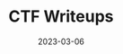 ---
title: "CTF Writeups"
linkTitle: "CTF Writeups"
date: 2023-03-06
weight: 2000
description: >
  Repository of CTF writeups. The main goal of this section is to **look beyond CTF as sport activities, and to relate them with actual flaws in production environment**.
---